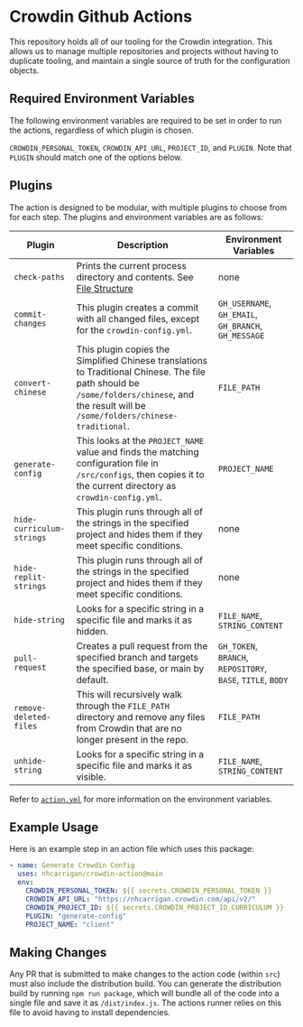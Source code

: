 # Crowdin Github Actions

This repository holds all of our tooling for the Crowdin integration. This allows us to manage multiple repositories and projects without having to duplicate tooling, and maintain a single source of truth for the configuration objects.

## Required Environment Variables

The following environment variables are required to be set in order to run the actions, regardless of which plugin is chosen.

`CROWDIN_PERSONAL_TOKEN`, `CROWDIN_API_URL`, `PROJECT_ID`, and `PLUGIN`. Note that `PLUGIN` should match one of the options below.

## Plugins

The action is designed to be modular, with multiple plugins to choose from for each step. The plugins and environment variables are as follows:

| Plugin                    | Description                                                                                                                                                                                 | Environment Variables                                       |
| ------------------------- | ------------------------------------------------------------------------------------------------------------------------------------------------------------------------------------------- | ----------------------------------------------------------- |
| `check-paths`             | Prints the current process directory and contents. See [File Structure](#file-structure)                                                                                                    | none                                                        |
| `commit-changes`          | This plugin creates a commit with all changed files, except for the `crowdin-config.yml`.                                                                                                   | `GH_USERNAME`, `GH_EMAIL`, `GH_BRANCH`, `GH_MESSAGE`        |
| `convert-chinese`         | This plugin copies the Simplified Chinese translations to Traditional Chinese. The file path should be `/some/folders/chinese`, and the result will be `/some/folders/chinese-traditional`. | `FILE_PATH`                                                 |
| `generate-config`         | This looks at the `PROJECT_NAME` value and finds the matching configuration file in `/src/configs`, then copies it to the current directory as `crowdin-config.yml`.                        | `PROJECT_NAME`                                              |
| `hide-curriculum-strings` | This plugin runs through all of the strings in the specified project and hides them if they meet specific conditions.                                                                       | none                                                        |
| `hide-replit-strings`      | This plugin runs through all of the strings in the specified project and hides them if they meet specific conditions.                                                                       | none  
| `hide-string`             | Looks for a specific string in a specific file and marks it as hidden.                                                                                                                      | `FILE_NAME`, `STRING_CONTENT`                               |
| `pull-request`            | Creates a pull request from the specified branch and targets the specified base, or main by default.                                                                                        | `GH_TOKEN`, `BRANCH`, `REPOSITORY`, `BASE`, `TITLE`, `BODY` |
| `remove-deleted-files`    | This will recursively walk through the `FILE_PATH` directory and remove any files from Crowdin that are no longer present in the repo.                                                      | `FILE_PATH`                                                 |
| `unhide-string`           | Looks for a specific string in a specific file and marks it as visible.                                                                                                                     | `FILE_NAME`, `STRING_CONTENT`                               |

Refer to [`action.yml`](./action.yml) for more information on the environment variables.

## Example Usage

Here is an example step in an action file which uses this package:

```yml
- name: Generate Crowdin Config
  uses: nhcarrigan/crowdin-action@main
  env:
    CROWDIN_PERSONAL_TOKEN: ${{ secrets.CROWDIN_PERSONAL_TOKEN }}
    CROWDIN_API_URL: "https://nhcarrigan.crowdin.com/api/v2/"
    CROWDIN_PROJECT_ID: ${{ secrets.CROWDIN_PROJECT_ID_CURRICULUM }}
    PLUGIN: "generate-config"
    PROJECT_NAME: "client"
```

## Making Changes

Any PR that is submitted to make changes to the action code (within `src`) must also include the distribution build. You can generate the distribution build by running `npm run package`, which will bundle all of the code into a single file and save it as `/dist/index.js`. The actions runner relies on this file to avoid having to install dependencies.
